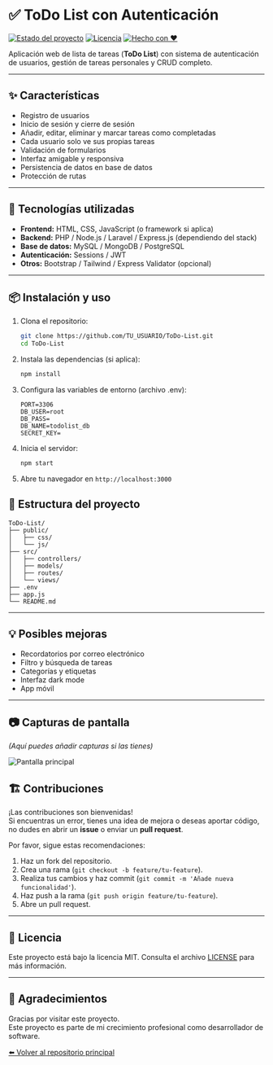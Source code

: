 # ✅ ToDo List con Autenticación

[![Estado del proyecto](https://img.shields.io/badge/Estado-En%20desarrollo-yellow)](https://github.com/TU_USUARIO/ToDo-List)
[![Licencia](https://img.shields.io/badge/Licencia-MIT-blue)](LICENSE)
[![Hecho con ❤️](https://img.shields.io/badge/Made%20with-%E2%9D%A4-red)](#)

Aplicación web de lista de tareas (**ToDo List**) con sistema de autenticación de usuarios, gestión de tareas personales y CRUD completo.

---

## ✨ Características

- Registro de usuarios
- Inicio de sesión y cierre de sesión
- Añadir, editar, eliminar y marcar tareas como completadas
- Cada usuario solo ve sus propias tareas
- Validación de formularios
- Interfaz amigable y responsiva
- Persistencia de datos en base de datos
- Protección de rutas

---

## 🚀 Tecnologías utilizadas

- **Frontend:** HTML, CSS, JavaScript (o framework si aplica)
- **Backend:** PHP / Node.js / Laravel / Express.js (dependiendo del stack)
- **Base de datos:** MySQL / MongoDB / PostgreSQL
- **Autenticación:** Sessions / JWT
- **Otros:** Bootstrap / Tailwind / Express Validator (opcional)

---

## 📦 Instalación y uso

1. Clona el repositorio:

   ```bash
   git clone https://github.com/TU_USUARIO/ToDo-List.git
   cd ToDo-List
   ```

2. Instala las dependencias (si aplica):

   ```bash
   npm install
   ```

3. Configura las variables de entorno (archivo .env):

   ```env
   PORT=3306
   DB_USER=root
   DB_PASS=
   DB_NAME=todolist_db
   SECRET_KEY=
   ```

4. Inicia el servidor:

   ```bash
   npm start
   ```

5. Abre tu navegador en `http://localhost:3000`

## 📝 Estructura del proyecto

``` arduino
ToDo-List/
├── public/
│   ├── css/
│   └── js/
├── src/
│   ├── controllers/
│   ├── models/
│   ├── routes/
│   └── views/
├── .env
├── app.js
└── README.md
```

---

## 💡 Posibles mejoras

- Recordatorios por correo electrónico
- Filtro y búsqueda de tareas
- Categorías y etiquetas
- Interfaz dark mode
- App móvil

---

## 📷 Capturas de pantalla

*(Aquí puedes añadir capturas si las tienes)*

![Pantalla principal](./screenshots/home.png)


## 🏗️ Contribuciones

¡Las contribuciones son bienvenidas!  
Si encuentras un error, tienes una idea de mejora o deseas aportar código, no dudes en abrir un **issue** o enviar un **pull request**.

Por favor, sigue estas recomendaciones:

1. Haz un fork del repositorio.
2. Crea una rama (`git checkout -b feature/tu-feature`).
3. Realiza tus cambios y haz commit (`git commit -m 'Añade nueva funcionalidad'`).
4. Haz push a la rama (`git push origin feature/tu-feature`).
5. Abre un pull request.

---

## 📄 Licencia

Este proyecto está bajo la licencia MIT. Consulta el archivo [LICENSE](../LICENSE) para más información.

---

## 🙌 Agradecimientos

Gracias por visitar este proyecto.  
Este proyecto es parte de mi crecimiento profesional como desarrollador de software.

[⬅️ Volver al repositorio principal](../README.md)
